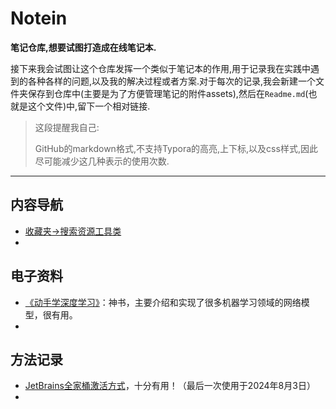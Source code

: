# Notein
**笔记仓库,想要试图打造成在线笔记本.**

接下来我会试图让这个仓库发挥一个类似于笔记本的作用,用于记录我在实践中遇到的各种各样的问题,以及我的解决过程或者方案.对于每次的记录,我会新建一个文件夹保存到仓库中(主要是为了方便管理笔记的附件assets),然后在`Readme.md`(也就是这个文件)中,留下一个相对链接.

>这段提醒我自己:
>
>GitHub的markdown格式,不支持Typora的高亮,上下标,以及css样式,因此尽可能减少这几种表示的使用次数.

---

## 内容导航

-   [收藏夹->搜索资源工具类](./favorites/resourceSearch/resourceSearch.md)
-   

## 电子资料

-   [《动手学深度学习》](https://zh-v2.d2l.ai/)：神书，主要介绍和实现了很多机器学习领域的网络模型，很有用。
-   

## 方法记录

-   [JetBrains全家桶激活方式](./methods/JetBrainsActivation/JetBrainsActivation.md)，十分有用！（最后一次使用于2024年8月3日）
-   
